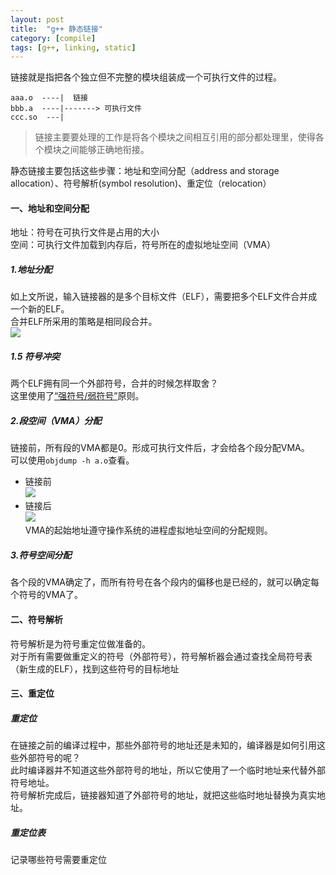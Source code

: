 ```yaml
---
layout: post
title:  "g++ 静态链接"
category: [compile]
tags: [g++, linking, static]
---
```


链接就是指把各个独立但不完整的模块组装成一个可执行文件的过程。

```
aaa.o  ----|  链接
bbb.a  ----|-------> 可执行文件
ccc.so  ---|
```

>链接主要要处理的工作是将各个模块之间相互引用的部分都处理里，使得各个模块之间能够正确地衔接。

静态链接主要包括这些步骤：地址和空间分配（address and storage allocation）、符号解析(symbol resolution)、重定位（relocation）

<!-- more -->

#### 一、地址和空间分配

地址：符号在可执行文件是占用的大小  
空间：可执行文件加载到内存后，符号所在的虚拟地址空间（VMA）  

##### 1.地址分配
如上文所说，输入链接器的是多个目标文件（ELF），需要把多个ELF文件合并成一个新的ELF。  
合并ELF所采用的策略是相同段合并。  
![](http://images.cnitblog.com/blog/407509/201312/18104333-2a9fb85d57b44882bd7e52a3583aa393.png)

##### 1.5 符号冲突

两个ELF拥有同一个外部符号，合并的时候怎样取舍？  
这里使用了[“强符号/弱符号”](http://windmissing.github.io/compile/2015-04/symbol-confliction-in-normal-target-file.html)原则。

##### 2.段空间（VMA）分配

链接前，所有段的VMA都是0。形成可执行文件后，才会给各个段分配VMA。  
可以使用`objdump -h a.o`查看。  
 - 链接前  
![](http://www.68idc.cn/help/uploads/allimg/130724/1ZH4W16_1.jpg)
 - 链接后  
![](http://image.lxway.com/upload/f/56/f565d04fb86f3b87e50072d6aef41da0_thumb.png)  
VMA的起始地址遵守操作系统的进程虚拟地址空间的分配规则。  

##### 3.符号空间分配

各个段的VMA确定了，而所有符号在各个段内的偏移也是已经的，就可以确定每个符号的VMA了。  

#### 二、符号解析

符号解析是为符号重定位做准备的。  
对于所有需要做重定义的符号（外部符号），符号解析器会通过查找全局符号表（新生成的ELF），找到这些符号的目标地址

#### 三、重定位

##### 重定位

在链接之前的编译过程中，那些外部符号的地址还是未知的，编译器是如何引用这些外部符号的呢？  
此时编译器并不知道这些外部符号的地址，所以它使用了一个临时地址来代替外部符号地址。  
符号解析完成后，链接器知道了外部符号的地址，就把这些临时地址替换为真实地址。  


##### 重定位表

记录哪些符号需要重定位
